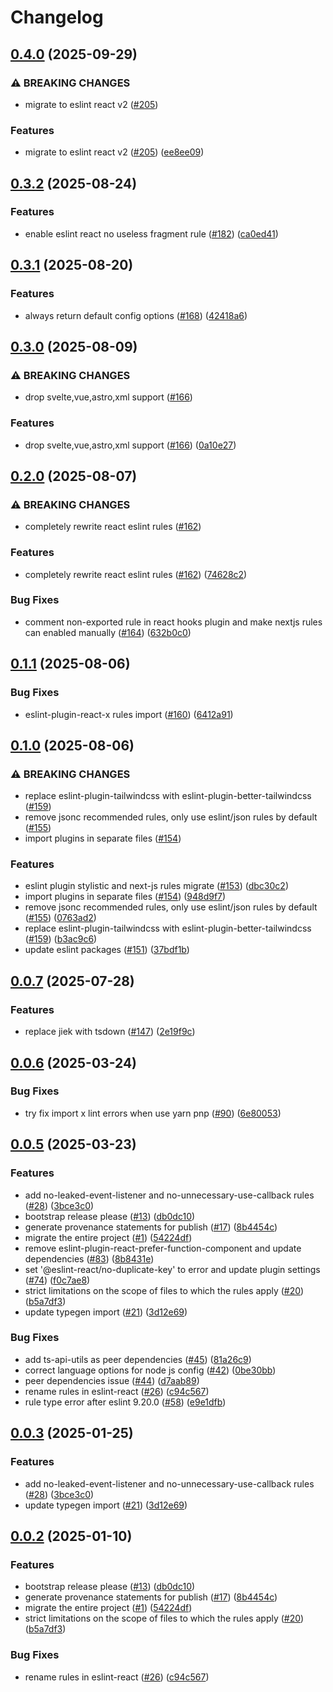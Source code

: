# Changelog

## [0.4.0](https://github.com/BiscuitTin/eslint-config/compare/eslint-config-v0.3.2...eslint-config-v0.4.0) (2025-09-29)


### ⚠ BREAKING CHANGES

* migrate to eslint react v2 ([#205](https://github.com/BiscuitTin/eslint-config/issues/205))

### Features

* migrate to eslint react v2 ([#205](https://github.com/BiscuitTin/eslint-config/issues/205)) ([ee8ee09](https://github.com/BiscuitTin/eslint-config/commit/ee8ee09f8afc7ddb1cbc990a5fd12359e46c5af5))

## [0.3.2](https://github.com/BiscuitTin/eslint-config/compare/eslint-config-v0.3.1...eslint-config-v0.3.2) (2025-08-24)


### Features

* enable eslint react no useless fragment rule ([#182](https://github.com/BiscuitTin/eslint-config/issues/182)) ([ca0ed41](https://github.com/BiscuitTin/eslint-config/commit/ca0ed41f821a0d49c26599028ea5603171a58f8b))

## [0.3.1](https://github.com/BiscuitTin/eslint-config/compare/eslint-config-v0.3.0...eslint-config-v0.3.1) (2025-08-20)


### Features

* always return default config options ([#168](https://github.com/BiscuitTin/eslint-config/issues/168)) ([42418a6](https://github.com/BiscuitTin/eslint-config/commit/42418a687b611b96e3859527ba8c516dd1774940))

## [0.3.0](https://github.com/BiscuitTin/eslint-config/compare/eslint-config-v0.2.0...eslint-config-v0.3.0) (2025-08-09)


### ⚠ BREAKING CHANGES

* drop svelte,vue,astro,xml support ([#166](https://github.com/BiscuitTin/eslint-config/issues/166))

### Features

* drop svelte,vue,astro,xml support ([#166](https://github.com/BiscuitTin/eslint-config/issues/166)) ([0a10e27](https://github.com/BiscuitTin/eslint-config/commit/0a10e27cef147338d9e870fb70df29faecdb904e))

## [0.2.0](https://github.com/BiscuitTin/eslint-config/compare/eslint-config-v0.1.1...eslint-config-v0.2.0) (2025-08-07)


### ⚠ BREAKING CHANGES

* completely rewrite react eslint rules ([#162](https://github.com/BiscuitTin/eslint-config/issues/162))

### Features

* completely rewrite react eslint rules ([#162](https://github.com/BiscuitTin/eslint-config/issues/162)) ([74628c2](https://github.com/BiscuitTin/eslint-config/commit/74628c26a360cf43320d457ae90829e1c2f49187))


### Bug Fixes

* comment non-exported rule in react hooks plugin and make nextjs rules can enabled manually ([#164](https://github.com/BiscuitTin/eslint-config/issues/164)) ([632b0c0](https://github.com/BiscuitTin/eslint-config/commit/632b0c06dd3ea0cd18f6aca29d442a281faed51e))

## [0.1.1](https://github.com/BiscuitTin/eslint-config/compare/eslint-config-v0.1.0...eslint-config-v0.1.1) (2025-08-06)


### Bug Fixes

* eslint-plugin-react-x rules import ([#160](https://github.com/BiscuitTin/eslint-config/issues/160)) ([6412a91](https://github.com/BiscuitTin/eslint-config/commit/6412a9195362704f441ea56a12d892f5284f69c7))

## [0.1.0](https://github.com/BiscuitTin/eslint-config/compare/eslint-config-v0.0.7...eslint-config-v0.1.0) (2025-08-06)


### ⚠ BREAKING CHANGES

* replace eslint-plugin-tailwindcss with eslint-plugin-better-tailwindcss ([#159](https://github.com/BiscuitTin/eslint-config/issues/159))
* remove jsonc recommended rules, only use eslint/json rules by default ([#155](https://github.com/BiscuitTin/eslint-config/issues/155))
* import plugins in separate files ([#154](https://github.com/BiscuitTin/eslint-config/issues/154))

### Features

* eslint plugin stylistic and next-js rules migrate ([#153](https://github.com/BiscuitTin/eslint-config/issues/153)) ([dbc30c2](https://github.com/BiscuitTin/eslint-config/commit/dbc30c2e041dcd48c3a294a3e24d811521cff397))
* import plugins in separate files ([#154](https://github.com/BiscuitTin/eslint-config/issues/154)) ([948d9f7](https://github.com/BiscuitTin/eslint-config/commit/948d9f7b661f8e679ad14ae28ce8b3f4427b3862))
* remove jsonc recommended rules, only use eslint/json rules by default ([#155](https://github.com/BiscuitTin/eslint-config/issues/155)) ([0763ad2](https://github.com/BiscuitTin/eslint-config/commit/0763ad212390da7aecb5238b3845badec0909f4b))
* replace eslint-plugin-tailwindcss with eslint-plugin-better-tailwindcss ([#159](https://github.com/BiscuitTin/eslint-config/issues/159)) ([b3ac9c6](https://github.com/BiscuitTin/eslint-config/commit/b3ac9c6b615b6bf1618bcd42a53f61f97efe316c))
* update eslint packages ([#151](https://github.com/BiscuitTin/eslint-config/issues/151)) ([37bdf1b](https://github.com/BiscuitTin/eslint-config/commit/37bdf1bda21e2b31906a579ff59d32bc947b9102))

## [0.0.7](https://github.com/BiscuitTin/eslint-config/compare/eslint-config-v0.0.6...eslint-config-v0.0.7) (2025-07-28)


### Features

* replace jiek with tsdown ([#147](https://github.com/BiscuitTin/eslint-config/issues/147)) ([2e19f9c](https://github.com/BiscuitTin/eslint-config/commit/2e19f9c5712c7c3ef19a9d319156c07ff6657050))

## [0.0.6](https://github.com/BiscuitTin/eslint-config/compare/eslint-config-v0.0.5...eslint-config-v0.0.6) (2025-03-24)


### Bug Fixes

* try fix import x lint errors when use yarn pnp ([#90](https://github.com/BiscuitTin/eslint-config/issues/90)) ([6e80053](https://github.com/BiscuitTin/eslint-config/commit/6e800539076a559d067dc48064f3d5ee8920b864))

## [0.0.5](https://github.com/BiscuitTin/eslint-config/compare/eslint-config-v0.0.4...eslint-config-v0.0.5) (2025-03-23)


### Features

* add no-leaked-event-listener and no-unnecessary-use-callback rules ([#28](https://github.com/BiscuitTin/eslint-config/issues/28)) ([3bce3c0](https://github.com/BiscuitTin/eslint-config/commit/3bce3c0871b6dc922d7a8e43390f6fb3004fbcf2))
* bootstrap release please ([#13](https://github.com/BiscuitTin/eslint-config/issues/13)) ([db0dc10](https://github.com/BiscuitTin/eslint-config/commit/db0dc109cf86e8215c1a39ee3a2ee493dceda3ea))
* generate provenance statements for publish ([#17](https://github.com/BiscuitTin/eslint-config/issues/17)) ([8b4454c](https://github.com/BiscuitTin/eslint-config/commit/8b4454c1e3cc453b080d1a855a384dc5557e3268))
* migrate the entire project ([#1](https://github.com/BiscuitTin/eslint-config/issues/1)) ([54224df](https://github.com/BiscuitTin/eslint-config/commit/54224dfc369f2ba76362bb93b46fb4962a923810))
* remove eslint-plugin-react-prefer-function-component and update dependencies ([#83](https://github.com/BiscuitTin/eslint-config/issues/83)) ([8b8431e](https://github.com/BiscuitTin/eslint-config/commit/8b8431eb4cfabec2067ec1f0eca6dad3e3e2a371))
* set '@eslint-react/no-duplicate-key' to error and update plugin settings ([#74](https://github.com/BiscuitTin/eslint-config/issues/74)) ([f0c7ae8](https://github.com/BiscuitTin/eslint-config/commit/f0c7ae8c2ee9bb117150a8f37cf2351f41f30f8c))
* strict limitations on the scope of files to which the rules apply ([#20](https://github.com/BiscuitTin/eslint-config/issues/20)) ([b5a7df3](https://github.com/BiscuitTin/eslint-config/commit/b5a7df3703221e63024b5bafda7a776f6d6977b2))
* update typegen import ([#21](https://github.com/BiscuitTin/eslint-config/issues/21)) ([3d12e69](https://github.com/BiscuitTin/eslint-config/commit/3d12e698b48eee1d490841b3c94505056d0b7d0c))


### Bug Fixes

* add ts-api-utils as peer dependencies ([#45](https://github.com/BiscuitTin/eslint-config/issues/45)) ([81a26c9](https://github.com/BiscuitTin/eslint-config/commit/81a26c9b515a29cc44231b429515fbea1ca22e6e))
* correct language options for node js config ([#42](https://github.com/BiscuitTin/eslint-config/issues/42)) ([0be30bb](https://github.com/BiscuitTin/eslint-config/commit/0be30bb62ce8d00fd5e894c903366b3413dcdfa6))
* peer dependencies issue ([#44](https://github.com/BiscuitTin/eslint-config/issues/44)) ([d7aab89](https://github.com/BiscuitTin/eslint-config/commit/d7aab89f97b04c3bc23edfc352880f4fc4639e4e))
* rename rules in eslint-react ([#26](https://github.com/BiscuitTin/eslint-config/issues/26)) ([c94c567](https://github.com/BiscuitTin/eslint-config/commit/c94c56733abe214524b04f51c10653cf0563c4a8))
* rule type error after eslint 9.20.0 ([#58](https://github.com/BiscuitTin/eslint-config/issues/58)) ([e9e1dfb](https://github.com/BiscuitTin/eslint-config/commit/e9e1dfb08e44240b4817cee98d29bea6957a4406))

## [0.0.3](https://github.com/BiscuitTin/eslint-config/compare/eslint-config-v0.0.2...eslint-config-v0.0.3) (2025-01-25)


### Features

* add no-leaked-event-listener and no-unnecessary-use-callback rules ([#28](https://github.com/BiscuitTin/eslint-config/issues/28)) ([3bce3c0](https://github.com/BiscuitTin/eslint-config/commit/3bce3c0871b6dc922d7a8e43390f6fb3004fbcf2))
* update typegen import ([#21](https://github.com/BiscuitTin/eslint-config/issues/21)) ([3d12e69](https://github.com/BiscuitTin/eslint-config/commit/3d12e698b48eee1d490841b3c94505056d0b7d0c))

## [0.0.2](https://github.com/BiscuitTin/eslint-config/compare/eslint-config-v0.0.1...eslint-config-v0.0.2) (2025-01-10)


### Features

* bootstrap release please ([#13](https://github.com/BiscuitTin/eslint-config/issues/13)) ([db0dc10](https://github.com/BiscuitTin/eslint-config/commit/db0dc109cf86e8215c1a39ee3a2ee493dceda3ea))
* generate provenance statements for publish ([#17](https://github.com/BiscuitTin/eslint-config/issues/17)) ([8b4454c](https://github.com/BiscuitTin/eslint-config/commit/8b4454c1e3cc453b080d1a855a384dc5557e3268))
* migrate the entire project ([#1](https://github.com/BiscuitTin/eslint-config/issues/1)) ([54224df](https://github.com/BiscuitTin/eslint-config/commit/54224dfc369f2ba76362bb93b46fb4962a923810))
* strict limitations on the scope of files to which the rules apply ([#20](https://github.com/BiscuitTin/eslint-config/issues/20)) ([b5a7df3](https://github.com/BiscuitTin/eslint-config/commit/b5a7df3703221e63024b5bafda7a776f6d6977b2))


### Bug Fixes

* rename rules in eslint-react ([#26](https://github.com/BiscuitTin/eslint-config/issues/26)) ([c94c567](https://github.com/BiscuitTin/eslint-config/commit/c94c56733abe214524b04f51c10653cf0563c4a8))
